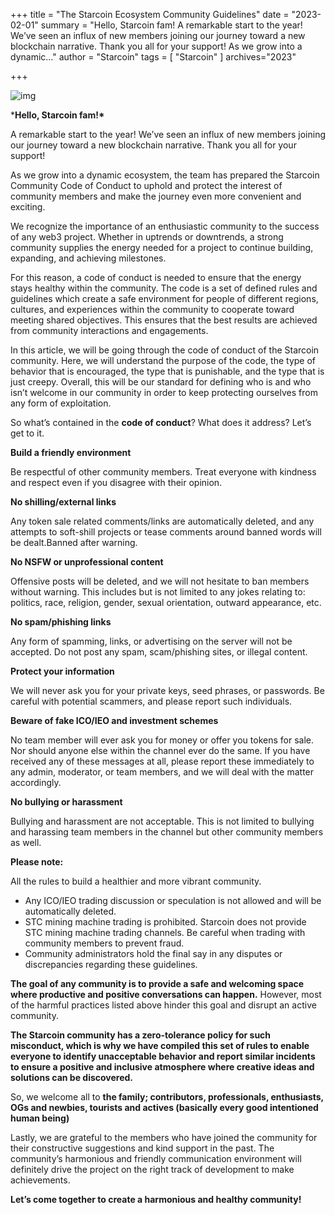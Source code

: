 +++
title = "The Starcoin Ecosystem Community Guidelines"
date = "2023-02-01"
summary = "Hello, Starcoin fam! A remarkable start to the year! We’ve seen an influx of new members joining our journey toward a new blockchain narrative. Thank you all for your support! As we grow into a dynamic..."
author = "Starcoin"
tags = [
    "Starcoin"
]
archives="2023"

+++


![img](https://miro.medium.com/max/1400/1*pQNl3F8g4txfO1gxK6pcjw.jpeg)

***Hello, Starcoin fam!\***

A remarkable start to the year! We’ve seen an influx of new members joining our journey toward a new blockchain narrative. Thank you all for your support!

As we grow into a dynamic ecosystem, the team has prepared the Starcoin Community Code of Conduct to uphold and protect the interest of community members and make the journey even more convenient and exciting.

We recognize the importance of an enthusiastic community to the success of any web3 project. Whether in uptrends or downtrends, a strong community supplies the energy needed for a project to continue building, expanding, and achieving milestones.

For this reason, a code of conduct is needed to ensure that the energy stays healthy within the community. The code is a set of defined rules and guidelines which create a safe environment for people of different regions, cultures, and experiences within the community to cooperate toward meeting shared objectives. This ensures that the best results are achieved from community interactions and engagements.

In this article, we will be going through the code of conduct of the Starcoin community. Here, we will understand the purpose of the code, the type of behavior that is encouraged, the type that is punishable, and the type that is just creepy. Overall, this will be our standard for defining who is and who isn’t welcome in our community in order to keep protecting ourselves from any form of exploitation.

So what’s contained in the **code of conduct**? What does it address? Let’s get to it.

**Build a friendly environment**

Be respectful of other community members. Treat everyone with kindness and respect even if you disagree with their opinion.

**No shilling/external links**

Any token sale related comments/links are automatically deleted, and any attempts to soft-shill projects or tease comments around banned words will be dealt.Banned after warning.

**No NSFW or unprofessional content**

Offensive posts will be deleted, and we will not hesitate to ban members without warning. This includes but is not limited to any jokes relating to: politics, race, religion, gender, sexual orientation, outward appearance, etc.

**No spam/phishing links**

Any form of spamming, links, or advertising on the server will not be accepted. Do not post any spam, scam/phishing sites, or illegal content.

**Protect your information**

We will never ask you for your private keys, seed phrases, or passwords. Be careful with potential scammers, and please report such individuals.

**Beware of fake ICO/IEO and investment schemes**

No team member will ever ask you for money or offer you tokens for sale. Nor should anyone else within the channel ever do the same. If you have received any of these messages at all, please report these immediately to any admin, moderator, or team members, and we will deal with the matter accordingly.

**No bullying or harassment**

Bullying and harassment are not acceptable. This is not limited to bullying and harassing team members in the channel but other community members as well.

**Please note:**

All the rules to build a healthier and more vibrant community.

- Any ICO/IEO trading discussion or speculation is not allowed and will be automatically deleted.
- STC mining machine trading is prohibited. Starcoin does not provide STC mining machine trading channels. Be careful when trading with community members to prevent fraud.
- Community administrators hold the final say in any disputes or discrepancies regarding these guidelines.

**The goal of any community is to provide a safe and welcoming space where productive and positive conversations can happen.** However, most of the harmful practices listed above hinder this goal and disrupt an active community.

**The Starcoin community has a zero-tolerance policy for such misconduct, which is why we have compiled this set of rules to enable everyone to identify unacceptable behavior and report similar incidents to ensure a positive and inclusive atmosphere where creative ideas and solutions can be discovered.**

So, we welcome all to **the family; contributors, professionals, enthusiasts, OGs and newbies, tourists and actives (basically every good intentioned human being)**

Lastly, we are grateful to the members who have joined the community for their constructive suggestions and kind support in the past. The community’s harmonious and friendly communication environment will definitely drive the project on the right track of development to make achievements.

**Let’s come together to create a harmonious and healthy community!**